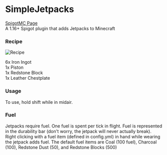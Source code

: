 # SimpleJetpacks
[SpigotMC Page](https://www.spigotmc.org/resources/simplejetpacks.92562/)  
A 1.16+ Spigot plugin that adds Jetpacks to Minecraft
### Recipe
![Recipe](https://cdn.discordapp.com/attachments/844754090691919892/845051880711127101/unknown.png)  
  
6x Iron Ingot  
1x Piston  
1x Redstone Block  
1x Leather Chestplate  

### Usage
To use, hold shift while in midair.

### Fuel
Jetpacks require fuel. One fuel is spent per tick in flight. Fuel is represented in the durability bar (don't worry, the jetpack will never actually break).  
Right clicking with a fuel item (defined in config.yml) in hand while wearing the jetpack adds fuel.
The default fuel items are Coal (100 fuel), Charcoal (100), Redstone Dust (50), and Redstone Blocks (500)
